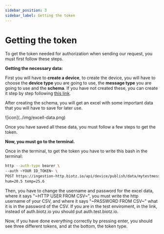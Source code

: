 ```yaml
---
sidebar_position: 3
sidebar_label: Getting the token
---
```


# Getting the token

To get the token needed for authorization when sending our request, you must first follow these steps.

**Getting the necessary data:**

First you will have to **create a device**, to create the device, you will have to choose the **device type** you are going to use, the **message type** you are going to use and the **schema**. If you have not created these, you can create it step by step following <a href="/docs/Tutorials/Getting started/Step 1 - Creating a Device Type" target="_self">this link</a>.

After creating the schema, you will get an excel with some important data that you will have to save for later use. 

<div class="tutorial-image-container">
![icon](../img/excell-data.png)
</div> 

Once you have saved all these data, you must follow a few steps to get the token.

**Now, you must go to the terminal.**

Once in the terminal, to get the token you have to write this bash in the terminal:
```bash title="HTTPie"
http --auth-type bearer \
--auth ~YOUR ID_TOKEN~ \
POST https://ingestion-http.biotz.io/api/device/publish/data/mytestmessag \
hum=20.5 temp=25.6
```
Then, you have to change the username and password for the excel data, where it says "\~HTTP USER FROM CSV~", you must write the http username of your CSV, and where it says "\~PASSWORD FROM CSV~" what it is in the password of the CSV. If you are in the test enviroment, in the link, instead of auth.biotz.io you should put auth.test.biotz.io. 

Now, if you have done everything correctly by pressing enter, you should see three different tokens, and at the bottom, the token type. 
